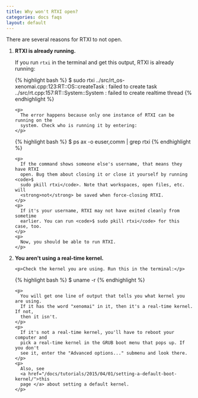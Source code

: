 ```yaml
---
title: Why won't RTXI open?
categories: docs faqs
layout: default
---
```


There are several reasons for RTXI to not open. 

<ol>
  <li><strong>RTXI is already running.</strong>
    <p>
      If you run <code>rtxi</code> in the terminal and get this output, RTXI is
      already running:
    </p>

{% highlight bash %}
$ sudo rtxi
../src/rt_os-xenomai.cpp:123:RT::OS::createTask : failed to create task
../src/rt.cpp:157:RT::System::System : failed to create realtime thread
{% endhighlight %}

    <p>
      The error happens because only one instance of RTXI can be running on the
      system. Check who is running it by entering:
    </p> 

{% highlight bash %}
$ ps ax -o euser,comm | grep rtxi
{% endhighlight %}

    <p>
      If the command shows someone else's username, that means they have RTXI
      open. Bug them about closing it or close it yourself by running <code>$
      sudo pkill rtxi</code>. Note that workspaces, open files, etc. will
      <strong>not</strong> be saved when force-closing RTXI. 
    </p>
    <p>
      If it's your username, RTXI may not have exited cleanly from sometime
      earlier. You can run <code>$ sudo pkill rtxi</code> for this case, too.
    </p>
    <p>
      Now, you should be able to run RTXI.
    </p>
  </li>
  <li><strong>You aren't using a real-time kernel.</strong>

    <p>Check the kernel you are using. Run this in the terminal:</p>

{% highlight bash %}
$ uname -r
{% endhighlight %}

    <p>
      You will get one line of output that tells you what kernel you are using.
      If it has the word "xenomai" in it, then it's a real-time kernel. If not,
      then it isn't.
    </p> 
    <p>
      If it's not a real-time kernel, you'll have to reboot your computer and
      pick a real-time kernel in the GRUB boot menu that pops up. If you don't
      see it, enter the "Advanced options..." submenu and look there.
    </p>
    <p>
      Also, see 
      <a href="/docs/tutorials/2015/04/01/setting-a-default-boot-kernel/">this
      page </a> about setting a default kernel.
    </p>
  </li>
</ol>
